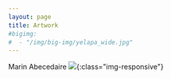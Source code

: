 ```yaml
---
layout: page
title: Artwork
#bigimg:
#  - "/img/big-img/yelapa_wide.jpg"
---
```

Marin Abecedaire
![](/img/big-img/abcdére_marin.png){:class="img-responsive"}

